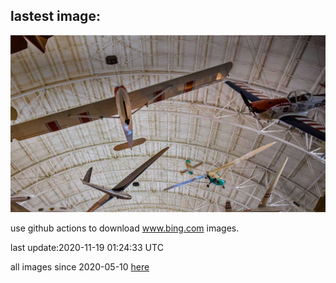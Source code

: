 ## lastest image:
![](images/UdvarHazy.jpg)

use github actions to download www.bing.com images.

last update:2020-11-19 01:24:33 UTC

all images since 2020-05-10 [here](https://github.com/counter2015/bing-daily-images/tree/master/images) 
